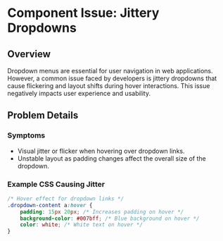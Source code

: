 # Component Issue: Jittery Dropdowns

## Overview

Dropdown menus are essential for user navigation in web applications. However, a common issue faced by developers is jittery dropdowns that cause flickering and layout shifts during hover interactions. This issue negatively impacts user experience and usability.

## Problem Details

### Symptoms

- Visual jitter or flicker when hovering over dropdown links.
- Unstable layout as padding changes affect the overall size of the dropdown.

### Example CSS Causing Jitter

```css
/* Hover effect for dropdown links */
.dropdown-content a:hover {
    padding: 15px 20px; /* Increases padding on hover */
    background-color: #007bff; /* Blue background on hover */
    color: white; /* White text on hover */
}
```
